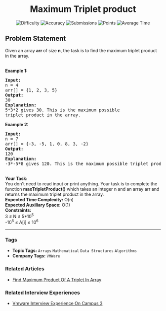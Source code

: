 <h1 align="center">Maximum Triplet product</h1>

<p align="center">
  <img alt="Difficulty" title="Difficulty" src="https://custom-icon-badges.demolab.com/badge/Difficulty: Medium-1F222E?style=for-the-badge&logoColor=white&logo=fire"/>
  <img alt="Accuracy" title="Accuracy" src="https://custom-icon-badges.demolab.com/badge/Accuracy: 54.93%25-1F222E?style=for-the-badge&logoColor=white&logo=target"/>
  <img alt="Submissions" title="Submissions" src="https://custom-icon-badges.demolab.com/badge/Submissions: 30K+-1F222E?style=for-the-badge&logoColor=white&logo=repo"/>
  <img alt="Points" title="Points" src="https://custom-icon-badges.demolab.com/badge/Points: 4-1F222E?style=for-the-badge&logoColor=white&logo=award"/>
  <img alt="Average Time" title="Average Time" src="https://custom-icon-badges.demolab.com/badge/Average%20Time: N/A-1F222E?style=for-the-badge&logoColor=white&logo=clock"/>
</p>

## Problem Statement

Given an array <b>arr </b>of size <b>n</b>, the task is to find the maximum triplet product in the array.

<br>
<b>Example 1:</b>

<pre><b>Input:
</b>n = 4
arr[] = {1, 2, 3, 5}
<b>Output:
</b>30
<b>Explanation:</b>
5*3*2 gives 30. This is the maximum possible
triplet product in the array.
</pre>

<b>Example 2:</b>

<pre><b>Input:
</b>n = 7
arr[] = {-3, -5, 1, 0, 8, 3, -2} <b>
Output:
</b>120
<b>Explanation:</b> 
-3*-5*8 gives 120. This is the maximum possible triplet product in the array.
</pre>

<br>
<b>Your Task:</b><br>
You don't need to read input or print anything. Your task is to complete the function <b>maxTripletProduct()</b> which takes an integer n and an array arr and returns the maximum triplet product in the array.

<br>
<b>Expected Time Complexity:</b> O(n)<br>
<b>Expected Auxiliary Space:</b> O(1)

<br>
<b>Constraints:</b><br>
3 ≤ N ≤ 5*10<sup>5</sup><br>
-10<sup>6</sup> ≤ A[i] ≤ 10<sup>6</sup>


<hr>

### Tags
- **Topic Tags:** `Arrays` `Mathematical` `Data Structures` `Algorithms`
- **Company Tags:** `VMWare`

### Related Articles
- [Find Maximum Product Of A Triplet In Array](https://www.geeksforgeeks.org/find-maximum-product-of-a-triplet-in-array/)

### Related Interview Experiences
- [Vmware Interview Experience On Campus 3](https://www.geeksforgeeks.org/vmware-interview-experience-on-campus-3/)
